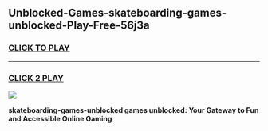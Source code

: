 
## Unblocked-Games-skateboarding-games-unblocked-Play-Free-56j3a
<h3>
<a href="https://premium76.site?title=skateboarding-games-unblocked&ref=15A">CLICK TO PLAY</a></h3>
<hr>

<h3>
<a href="https://premium76.site?title=skateboarding-games-unblocked&ref=15A">CLICK 2 PLAY</a>
  
</h3>

<a href="https://premium76.site?title=skateboarding-games-unblocked&ref=15A"><img src="https://clearcache.store/games.png"></a>


**skateboarding-games-unblocked games unblocked: Your Gateway to Fun and Accessible Online Gaming**
